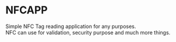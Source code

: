 # NFCAPP
Simple NFC Tag reading application for any purposes.</br>
NFC can use for validation, security purpose and much more things.
